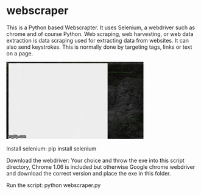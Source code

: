 # webscraper
This is a Python based Webscrapter. It uses Selenium, a webdriver such as chrome and of course Python. Web scraping, web harvesting, or web data extraction is data scraping used for extracting data from websites. It can also send keystrokes. This is normally done by targeting tags, links or text on a page.

![Webscraping](screencapture.gif)

Install selenium:
pip install selenium

Download the webdriver:
Your choice and throw the exe into this script directory, Chrome 1.06 is included but otherwise Google chrome webdriver and download the correct version and place the exe in this folder.

Run the script:
python webscraper.py